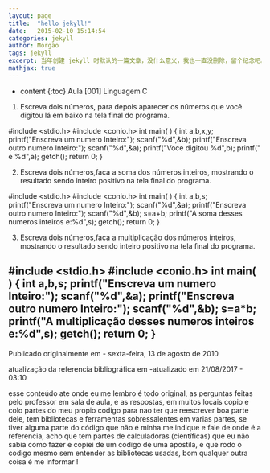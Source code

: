 ```yaml
---
layout: page
title:  "hello jekyll!"
date:   2015-02-10 15:14:54
categories: jekyll
author: Morgao
tags: jekyll
excerpt: 当年创建 jekyll 时默认的一篇文章，没什么意义，我也一直没删除，留个纪念吧。
mathjax: true
---
```

* content
{:toc}
Aula [001] Linguagem C


1) Escreva dois números, para depois aparecer os números que você digitou lá em baixo na tela final do programa.

#include <stdio.h>
#include <conio.h>
int main( )
{
int a,b,x,y;
printf("Enscreva um numero Inteiro:");
scanf("%d",&b);
printf("Enscreva outro numero Inteiro:");
scanf("%d",&a);
printf("Voce digitou %d",b);
printf(" e %d",a);
getch();
return 0;
}

2) Escreva dois números,faca a soma dos números inteiros, mostrando o resultado sendo inteiro positivo na tela final do programa.

#include <stdio.h>
#include <conio.h>
int main( )
{
int a,b,s;
printf("Enscreva um numero Inteiro:");
scanf("%d",&a);
printf("Enscreva outro numero Inteiro:");
scanf("%d",&b);
s=a+b;
printf("A soma desses numeros inteiros e:%d",s);
getch();
return 0;
}

3) Escreva dois números,faca a multiplicação dos números inteiros, mostrando o resultado sendo inteiro positivo na tela final do programa.

#include <stdio.h>
#include <conio.h>
int main( )
{
int a,b,s;
printf("Enscreva um numero Inteiro:");
scanf("%d",&a);
printf("Enscreva outro numero Inteiro:");
scanf("%d",&b);
s=a*b;
printf("A multiplicação desses numeros inteiros e:%d",s);
getch();
return 0;
}
 -------------------------------------------------------------------------------------------------------------

Publicado originalmente em - sexta-feira, 13 de agosto de 2010

atualização da referencia bibliográfica em -atualizado em 21/08/2017 - 03:10

esse conteúdo ate onde eu me lembro é todo original, as perguntas feitas pelo professor em sala de aula, e as respostas, em muitos locais copio e colo partes do meu propio codigo para nao ter que reescrever boa parte dele, tem bibliotecas e ferramentas sobressalentes em varias partes, se tiver alguma parte do código que não é minha me indique e fale de onde é a referencia, acho que tem partes de calculadoras (científicas) que eu não sabia como fazer e copiei de um codigo de uma apostila, e que rodo o codigo mesmo sem entender as bibliotecas usadas, bom qualquer outra coisa é me informar !